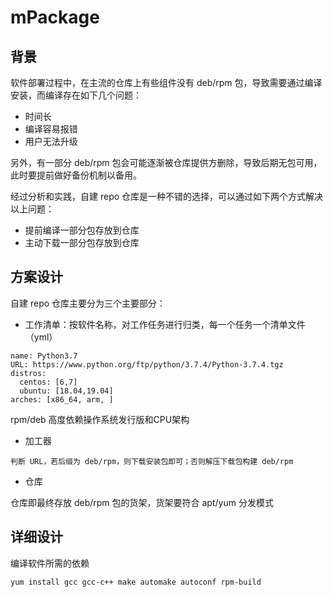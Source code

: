 # mPackage

## 背景

软件部署过程中，在主流的仓库上有些组件没有 deb/rpm 包，导致需要通过编译安装，而编译存在如下几个问题：

* 时间长
* 编译容易报错
* 用户无法升级

另外，有一部分 deb/rpm 包会可能逐渐被仓库提供方删除，导致后期无包可用，此时要提前做好备份机制以备用。

经过分析和实践，自建 repo 仓库是一种不错的选择，可以通过如下两个方式解决以上问题：

* 提前编译一部分包存放到仓库
* 主动下载一部分包存放到仓库

## 方案设计

自建 repo 仓库主要分为三个主要部分：

* 工作清单：按软件名称，对工作任务进行归类，每一个任务一个清单文件（yml）
```
name: Python3.7
URL: https://www.python.org/ftp/python/3.7.4/Python-3.7.4.tgz
distros: 
  centos: [6,7]
  ubuntu: [18.04,19.04]
arches: [x86_64, arm, ]
```

rpm/deb 高度依赖操作系统发行版和CPU架构

* 加工器
```
判断 URL，若后缀为 deb/rpm，则下载安装包即可；否则解压下载包构建 deb/rpm
```

* 仓库

仓库即最终存放 deb/rpm 包的货架，货架要符合 apt/yum 分发模式

## 详细设计

编译软件所需的依赖
```
yum install gcc gcc-c++ make automake autoconf rpm-build
```
